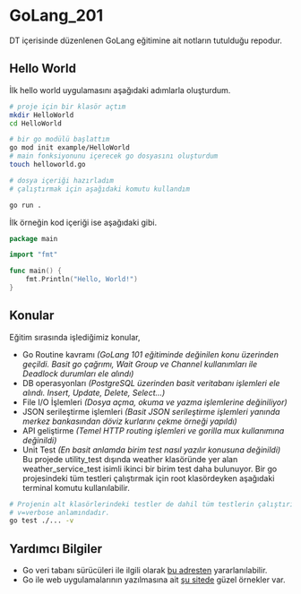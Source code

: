# GoLang_201

DT içerisinde düzenlenen GoLang eğitimine ait notların tutulduğu repodur.

## Hello World

İlk hello world uygulamasını aşağıdaki adımlarla oluşturdum.

```bash
# proje için bir klasör açtım
mkdir HelloWorld
cd HelloWorld

# bir go modülü başlattım
go mod init example/HelloWorld
# main fonksiyonunu içerecek go dosyasını oluşturdum
touch helloworld.go

# dosya içeriği hazırladım
# çalıştırmak için aşağıdaki komutu kullandım

go run .
```

İlk örneğin kod içeriği ise aşağıdaki gibi.

```go
package main

import "fmt"

func main() {
	fmt.Println("Hello, World!")
}
```

## Konular

Eğitim sırasında işlediğimiz konular,

- Go Routine kavramı _(GoLang 101 eğitiminde değinilen konu üzerinden geçildi. Basit go çağrımı, Wait Group ve Channel kullanımları ile Deadlock durumları ele alındı)_
- DB operasyonları _(PostgreSQL üzerinden basit veritabanı işlemleri ele alındı. Insert, Update, Delete, Select...)_
- File I/O İşlemleri _(Dosya açma, okuma ve yazma işlemlerine değiniliyor)_
- JSON serileştirme işlemleri _(Basit JSON serileştirme işlemleri yanında merkez bankasından döviz kurlarını çekme örneği yapıldı)_
- API geliştirme _(Temel HTTP routing işlemleri ve gorilla mux kullanımına değinildi)_
- Unit Test _(En basit anlamda birim test nasıl yazılır konusuna değinildi)_ Bu projede utility_test dışında weather klasöründe yer alan weather_service_test isimli ikinci bir birim test daha bulunuyor. Bir go projesindeki tüm testleri çalıştırmak için root klasördeyken aşağıdaki terminal komutu kullanılabilir.

```bash
# Projenin alt klasörlerindeki testler de dahil tüm testlerin çalıştırılması için
# v=verbose anlamındadır.
go test ./... -v
```

## Yardımcı Bilgiler

- Go veri tabanı sürücüleri ile ilgili olarak [bu adresten](https://go.dev/wiki/SQLDrivers) yararlanılabilir.
- Go ile web uygulamalarının yazılmasına ait [şu sitede](https://gowebexamples.com) güzel örnekler var.